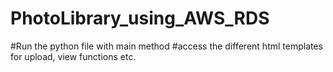 # PhotoLibrary_using_AWS_RDS
#Run the python file with main method
#access the different html templates for upload, view functions etc.
